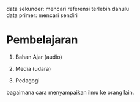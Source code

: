 data sekunder: mencari referensi terlebih dahulu<br>
data primer: mencari sendiri

# Pembelajaran           

1. Bahan Ajar (audio)

2. Media (udara)

3. Pedagogi

bagaimana cara menyampaikan ilmu ke orang lain.

                